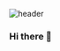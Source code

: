 
![header](https://capsule-render.vercel.app/api?type=slice&color=CCFF99&height=300&section=header&text=SuhyeonYou&fontSize=90&fontColor=606060)

### Hi there 👋

<!--
**yousuhyeon/yousuhyeon** is a ✨ _special_ ✨ repository because its `README.md` (this file) appears on your GitHub profile.

Here are some ideas to get you started:

- 🔭 I’m currently working on ...
- 🌱 I’m currently learning ...
- 👯 I’m looking to collaborate on ...
- 🤔 I’m looking for help with ...
- 💬 Ask me about ...
- 📫 How to reach me: ...
- 😄 Pronouns: ...
- ⚡ Fun fact: ...
-->

